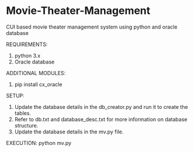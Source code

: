 # Movie-Theater-Management
CUI based movie theater management system using python and oracle database

REQUIREMENTS: 
1. python 3.x
2. Oracle database

ADDITIONAL MODULES:
1. pip install cx_oracle

SETUP:
1. Update the database details in the db_creator.py and run it to create the tables.
2. Refer to db.txt and database_desc.txt for more information on database structure.
3. Update the database details in the mv.py file.

EXECUTION:
python mv.py
